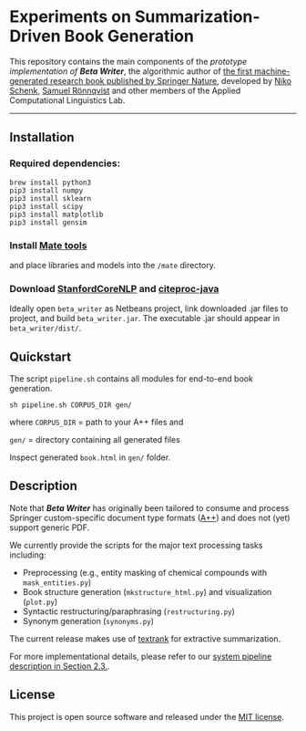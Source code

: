 # Experiments on Summarization-Driven Book Generation
This repository contains the main components of the <i>prototype implementation of <b>Beta Writer</b></i>, the algorithmic author of [the first machine-generated research book published by Springer Nature](https://link.springer.com/book/10.1007/978-3-030-16800-1), developed by [Niko Schenk](https://www.english-linguistics.de/nschenk/), [Samuel Rönnqvist](https://github.com/sronnqvist) and other members of the Applied Computational Linguistics Lab.

---
## Installation

### Required dependencies:
```
brew install python3
pip3 install numpy
pip3 install sklearn
pip3 install scipy
pip3 install matplotlib
pip3 install gensim
```

### Install [Mate tools](https://code.google.com/archive/p/mate-tools/)
and place libraries and models into the <code>/mate</code> directory.


### Download [StanfordCoreNLP](https://stanfordnlp.github.io/CoreNLP/) and [citeproc-java](https://michel-kraemer.github.io/citeproc-java/)

Ideally open <code>beta_writer</code> as Netbeans project, link downloaded .jar files to project, and build <code>beta_writer.jar</code>.
The executable .jar should appear in <code>beta_writer/dist/</code>.

## Quickstart
The script <code>pipeline.sh</code> contains all modules for end-to-end book generation.
```
sh pipeline.sh CORPUS_DIR gen/
```
where <code>CORPUS_DIR</code> = path to your A++ files and 

<code>gen/</code> = directory containing all generated files

Inspect generated <code>book.html</code> in <code>gen/</code> folder.

## Description

Note that <i><b>Beta Writer</b></i> has originally been tailored to consume and process Springer custom-specific document type formats ([A++](http://devel.springer.de/A++/V2.4/DTD/)) and does not (yet) support generic PDF.

We currently provide the scripts for the major text processing tasks including:

* Preprocessing (e.g., entity masking of chemical compounds with <code>mask_entities.py</code>)
* Book structure generation (<code>mkstructure_html.py</code>) and visualization (<code>plot.py</code>)
* Syntactic restructuring/paraphrasing (<code>restructuring.py</code>)
* Synonym generation (<code>synonyms.py</code>)

The current release makes use of [textrank](https://github.com/summanlp/textrank) for extractive summarization.


For more implementational details, please refer to our [system pipeline description in Section 2.3.](https://link.springer.com/content/pdf/bfm%3A978-3-030-16800-1%2F1.pdf).


## License
This project is open source software and released under the [MIT license](https://opensource.org/licenses/MIT).


